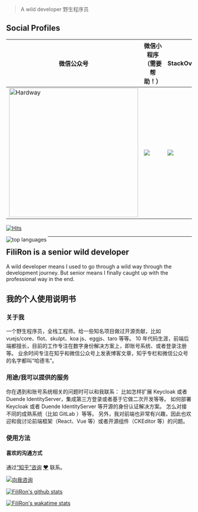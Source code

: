 > A wild developer 野生程序员

## Social Profiles

| 微信公众号                                                                                                                                                                 | 微信小程序（需要帮助！）                                                               | StackOverflow                                                                                                                                                      | 领英                                     |
|-----------------------------------------------------------------------------------------------------------------------------------------------------------------------|----------------------------------------------------------------------------|--------------------------------------------------------------------------------------------------------------------------------------------------------------------|----------------------------------------|
| <a href="https://mp.weixin.qq.com/s/lksAu1aX-5VU3Kz1afNMZw" target="_blank"><img src="https://ml.jiwai.win/mp-hardway.png" alt="Hardway" style="width: 350px;" /></a> | [![](https://i3.lensdump.com/i/RxSMhA.th.jpeg)](https://taro.jefftian.dev) | [![](https://stackoverflow-readme-profile.johannchopin.fr/profile/769900?theme=dark&website=true&location=true)](https://stackoverflow.com/users/769900/silvbb) | https://www.linkedin.com/in/jeff~tian/ |

[![Hits](https://hits.seeyoufarm.com/api/count/incr/badge.svg?url=https%3A%2F%2Fgithub.com%2Fsilvbb%2Fsilvbb&count_bg=%2379C83D&title_bg=%23555555&icon=&icon_color=%23E7E7E7&title=hits&edge_flat=false)](https://hits.seeyoufarm.com)

<a href="https://github.com/anuraghazra/github-readme-stats" style="margin-right: 1em;">
    <img align="left" src="https://github-readme-stats.vercel.app/api/top-langs/?username=silvbb&langs_count=10&layout=compact" alt="top languages" />
</a>


---

## FiliRon is a senior wild developer

A wild developer means I used to go through a wild way through the development journey. But senior means I finally caught up with the professional way in the end.

## 我的个人使用说明书

### 关于我

一个野生程序员，全栈工程师。给一些知名项目做过开源贡献，比如 vuejs/core、flot、skulpt、koa js、eggjs、taro 等等。
10 年代码生涯，前端后端都擅长，目前的工作专注在数字身份解决方案上，即账号系统、或者登录注册等。
业余时间专注在知乎和微信公众号上发表博客文章，知乎专栏和微信公众号的名字都叫“哈德韦”。

### 用途/我可以提供的服务

你在遇到和账号系统相关的问题时可以和我联系：
比如怎样扩展 Keycloak 或者 Duende IdentityServer，集成第三方登录或者基于它做二次开发等等。
如何部署 Keycloak 或者 Duende IdentityServer 等开源的身份认证解决方案。
怎么对接不同的成熟系统（比如 GitLab ）等等。
另外，我对前端也非常有兴趣，因此也欢迎和我讨论前端框架（React、Vue 等）或者开源组件（CKEditor 等）的问题。

### 使用方法

#### 喜欢的沟通方式

通过[“知乎”咨询]([https://www.zhihu.com/consult/people/1073548674713423872](https://www.zhihu.com/consult/people/1073548674713423872) ) [❤️](https://www.zhihu.com/consult/people/1073548674713423872) 联系。

<a href="https://www.zhihu.com/consult/people/1073548674713423872" target="blank"><img src="https://first-go-vercel.vercel.app/api/dynamicimage" alt="向我咨询"/></a>

[![FiliRon's github stats](https://github-readme-stats.vercel.app/api?username=silvbb&count_private=true&show_icons=true)](https://github.com/anuraghazra/github-readme-stats)

[![FiliRon's wakatime stats](https://github-readme-stats.vercel.app/api/wakatime?username=@jeff_tian)](https://wakatime.com/@jeff_tian)
